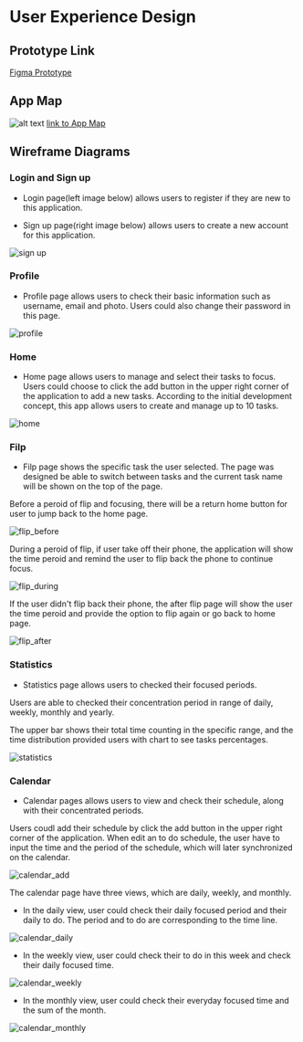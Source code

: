 # User Experience Design
## Prototype Link
[Figma Prototype](https://www.figma.com/design/w75dJualN3GRN736hTw8Jw/Flipped-1?node-id=0-1&p=f&t=LXYn7RDy2oyUTvXP-0)
## App Map
![alt text](ux-design/Flipped1-AppMap.png)
[link to App Map](https://www.figma.com/board/agOKIslrLVfGMKwckI14gl/Flipped1-App-Map?node-id=0-1&p=f&t=htMCATz4GC1PwQ14-0)

## Wireframe Diagrams

### Login and Sign up

- Login page(left image below) allows users to register if they are new to this application.

- Sign up page(right image below) allows users to create a new account for this application.

![sign up](ux-design/login_and_sign_up.png)

### Profile

- Profile page allows users to check their basic information such as username, email and photo. Users could also change their password in this page.

![profile](ux-design/profile.png)

### Home

- Home page allows users to manage and select their tasks to focus. Users could choose to click the add button in the upper right corner of the application to add a new tasks. According to the initial development concept, this app allows users to create and manage up to 10 tasks.

![home](ux-design/home.png)

### Filp

- Filp page shows the specific task the user selected. The page was designed be able to switch between tasks and the current task name will be shown on the top of the page. 

Before a peroid of flip and focusing, there will be a return home button for user to jump back to the home page.

![flip_before](ux-design/flip_before.png)

During a peroid of flip, if user take off their phone, the application will show the time peroid and remind the user to flip back the phone to continue focus.

![flip_during](ux-design/flip_during.png)


If the user didn't flip back their phone, the after flip page will show the user the time peroid and provide the option to flip again or go back to home page.

![flip_after](ux-design/flip_after.png)

### Statistics

- Statistics page allows users to checked their focused periods.

Users are able to checked their concentration period in range of daily, weekly, monthly and yearly.

The upper bar shows their total time counting in the specific range, and the time distribution provided users with chart to see tasks percentages.

![statistics](ux-design/statistics.png)


### Calendar

- Calendar pages allows users to view and check their schedule, along with their concentrated periods.

Users coudl add their schedule by click the add button in the upper right corner of the application. When edit an to do schedule, the user have to input the time and the period of the schedule, which will later synchronized on the calendar.

![calendar_add](ux-design/calendar_add.png)


The calendar page have three views, which are daily, weekly, and monthly.

- In the daily view, user could check their daily focused period and their daily to do. The period and to do are corresponding to the time line.

![calendar_daily](ux-design/calendar_daily.png)

- In the weekly view, user could check their to do in this week and check their daily focused time.

![calendar_weekly](ux-design/calendar_weekly.png)

- In the monthly view, user could check their everyday focused time and the sum of the month.

![calendar_monthly](ux-design/calendar_monthly.png)